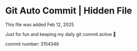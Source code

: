 # Git Auto Commit | Hidden File

This file was added Feb 12, 2025

Just for fun and keeping my daily git commit active 🤪

commit number: 3154346
